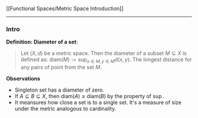 [[Functional Spaces/Metric Space Introduction]]

---
### **Intro**

**Definition: Diameter of a set**: 
> Let $(X, d)$ be a metric space. Then the diameter of a subset $M\subseteq X$ is defined as: $\text{diam}(M):= \sup_{x\in M, y\in M}d(x, y)$. The longest distance for any pairs of point from the set $M$. 

**Observations**

- Singleton set has a diameter of zero. 
- If $A \subseteq B \subseteq X$, then $\text{diam}(A)\ge \text{diam}(B)$ by the property of $\sup$. 
- It meansures how close a set is to a single set. It's a measure of size under the metric analogous to cardinality. 


